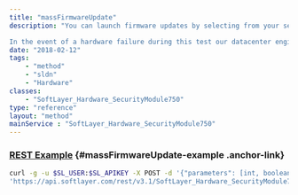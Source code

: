 ```yaml
---
title: "massFirmwareUpdate"
description: "You can launch firmware updates by selecting from your server list. It will bring your server offline for approximately 20 minutes while the updates are in progress. 

In the event of a hardware failure during this test our datacenter engineers will be notified of the problem automatically. They will then replace any failed components to bring your server back online, and will be contacting you to ensure that impact on your server is minimal. "
date: "2018-02-12"
tags:
    - "method"
    - "sldn"
    - "Hardware"
classes:
    - "SoftLayer_Hardware_SecurityModule750"
type: "reference"
layout: "method"
mainService : "SoftLayer_Hardware_SecurityModule750"
---
```


### [REST Example](#massFirmwareUpdate-example) <a href="/article/rest/"><i class="fas fa-question"></i></a> {#massFirmwareUpdate-example .anchor-link} 
```bash
curl -g -u $SL_USER:$SL_APIKEY -X POST -d '{"parameters": [int, boolean, boolean, boolean, boolean, boolean]}' \
'https://api.softlayer.com/rest/v3.1/SoftLayer_Hardware_SecurityModule750/massFirmwareUpdate'
```
